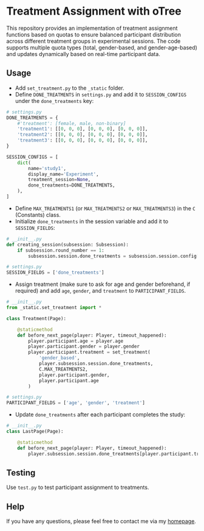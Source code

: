 # Treatment Assignment with oTree

This repository provides an implementation of treatment assignment functions based on quotas to ensure balanced participant distribution across different treatment groups in experimental sessions. The code supports multiple quota types (total, gender-based, and gender-age-based) and updates dynamically based on real-time participant data.
## Usage
- Add ```set_treatment.py``` to the ```_static``` folder.
- Define ```DONE_TREATMENTS``` in ```settings.py``` and add it to ```SESSION_CONFIGS``` under the ```done_treatments``` key:
```python
# settings.py
DONE_TREATMENTS = {
    #'treatment': [female, male, non-binary]
    'treatment1': [[0, 0, 0], [0, 0, 0], [0, 0, 0]],
    'treatment2': [[0, 0, 0], [0, 0, 0], [0, 0, 0]],
    'treatment3': [[0, 0, 0], [0, 0, 0], [0, 0, 0]],
}

SESSION_CONFIGS = [
    dict(
        name='study1',
        display_name='Experiment',
        treatment_session=None,
        done_treatments=DONE_TREATMENTS,
    ),
]


```
- Define ```MAX_TREATMENTS1``` (or ```MAX_TREATMENTS2``` or ```MAX_TREATMENTS3```) in the ```C``` (Constants) class.
- Initialize ```done_treatments``` in the session variable and add it to ```SESSION_FIELDS```:
```python
# __init__.py
def creating_session(subsession: Subsession):
    if subsession.round_number == 1:
        subsession.session.done_treatments = subsession.session.config['done_treatments']

# settings.py
SESSION_FIELDS = ['done_treatments']
```
- Assign treatment (make sure to ask for age and gender beforehand, if required) and add ```age```, ```gender```, and ```treatment``` to ```PARTICIPANT_FIELDS```.
```python
# __init__.py
from _static.set_treatment import *

class Treatment(Page):

    @staticmethod
    def before_next_page(player: Player, timeout_happened):
        player.participant.age = player.age
        player.participant.gender = player.gender
        player.participant.treatment = set_treatment(
            'gender_based', 
            player.subsession.session.done_treatments, 
            C.MAX_TREATMENTS2, 
            player.participant.gender, 
            player.participant.age
        )

# settings.py
PARTICIPANT_FIELDS = ['age', 'gender', 'treatment']
```
- Update ```done_treatments``` after each participant completes the study:

```python
# __init__.py
class LastPage(Page):

    @staticmethod
    def before_next_page(player: Player, timeout_happened):
        player.subsession.session.done_treatments[player.participant.treatment][player.participant.gender][agecat(player.participant.age)] += 1
```

## Testing
Use ```test.py``` to test participant assignment to treatments.

## Help
If you have any questions, please feel free to contact me via my [homepage](https://www.studies-services.de/en).
